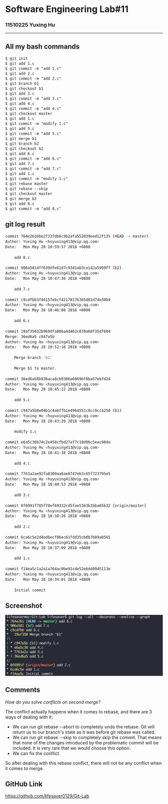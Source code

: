 # Software Engineering Lab#11

### 11510225 Yuxing Hu

---

## All my bash commands

```
$ git init
$ git add 1.c
$ git commit -m "add 1.c"
$ git add 2.c
$ git commit -m "add 2.c"
$ git branch b1
$ git checkout b1
$ git add 3.c
$ git commit -m "add 3.c"
$ git add 4.c
$ git commit -m "add 4.c"
$ git checkout master
$ git add 1.c
$ git commit -m "modify 1.c"
$ git add 5.c
$ git commit -m "add 5.c"
$ git merge b1
$ git branch b2
$ git checkout b2
$ git add 6.c
$ git commit -m "add 6.c"
$ git add 7.c
$ git commit -m "add 7.c"
$ git add 1.c
$ git commit -m "modify 1.c"
$ git rebase master
$ git rebase --skip
$ git checkout master
$ git merge b2
$ git add 8.c
$ git commit -m "add 8.c"
```

## git log result

```bash
commit 764e2616be2733fdb6c9b2afa552839eed12f135 (HEAD -> master)
Author: Yuxing Hu <huyuxing413@vip.qq.com>
Date:   Mon May 28 10:59:57 2018 +0800

    add 8.c

commit 906a5814ff639dfe61d7c93d1ab3ce142a5999ff (b2)
Author: Yuxing Hu <huyuxing413@vip.qq.com>
Date:   Mon May 28 10:47:36 2018 +0800

    add 7.c

commit c9cdfbb3f4415febcf42178176365d81d74e30b9
Author: Yuxing Hu <huyuxing413@vip.qq.com>
Date:   Mon May 28 10:46:08 2018 +0800

    add 6.c

commit 19af35032b969dfa806a4d462c870a68f35df604
Merge: 36ed6a5 c947a5b
Author: Yuxing Hu <huyuxing413@vip.qq.com>
Date:   Mon May 28 10:52:16 2018 +0800

    Merge branch 'b1'

    Merge b1 to master.

commit 36ed6a58b93baca8cb9306a6069bf8ba57ebfd24
Author: Yuxing Hu <huyuxing413@vip.qq.com>
Date:   Mon May 28 10:45:22 2018 +0800

    add 5.c

commit c947a5b8e04b1c4abffb1e4964551c8cc9cca250 (b1)
Author: Yuxing Hu <huyuxing413@vip.qq.com>
Date:   Mon May 28 10:43:20 2018 +0800

    modify 1.c

commit e6a5c38b74c2e458cfbd27af7c10d96c5eac98da
Author: Yuxing Hu <huyuxing413@vip.qq.com>
Date:   Mon May 28 10:41:38 2018 +0800

    add 4.c

commit 7763a2ae92fa8309aa6ae8747eb3c65f723795e5
Author: Yuxing Hu <huyuxing413@vip.qq.com>
Date:   Mon May 28 10:40:53 2018 +0800

    add 3.c

commit 0f6991f785f78ef69332cd5fae5163b1bba65b32 (origin/master)
Author: Yuxing Hu <huyuxing413@vip.qq.com>
Date:   Mon May 28 10:38:26 2018 +0800

    add 2.c

commit 6ca6c5e2d4ed6ecf86ec61fdd35cb0b7b09a0565
Author: Yuxing Hu <huyuxing413@vip.qq.com>
Date:   Mon May 28 10:37:09 2018 +0800

    add 1.c

commit f14ea5c1a2a1a764ac0be91cde52e6dd0945113e
Author: Yuxing Hu <huyuxing413@vip.qq.com>
Date:   Mon May 28 10:34:01 2018 +0800

    Initial commit
```

## Screenshot

![](1.png)

## Comments

*How do you solve conflicts on second merge?*

The conflict actually happens when it comes to rebase, and there are 3 ways of dealing with it:

* We can run git rebase --abort to completely undo the rebase. Git will return us to our branch's state as it was before git rebase was called.
* We can run git rebase --skip to completely skip the commit. That means that none of the changes introduced by the problematic commit will be included. It is very rare that we would choose this option.
* We can fix the conflict.

So after dealing with this rebase conflict, there will not be any conflict when it comes to merge.

## GitHub Link

https://github.com/lifesaver0129/Git-Lab

